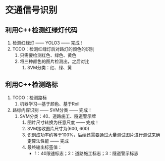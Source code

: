 # 交通信号识别

## 利用C++检测红绿灯代码

1. 检测红绿灯 —— YOLO3 —— 完成！
2. TODO：检测红绿灯后对路灯的颜色的识别
   1. 只需要检测红色、绿色、黄色
   2. 将三种颜色的图片检测出，之后对比
      1. SVM分类：红、绿、黄

## 利用C++检测路标

1. TODO：检测路标
   1. 机器学习—基于颜色、基于Roil
2. 路标内容识别 —— SVM分类 —— 完成！
   1. SVM分类：40、道路施工、隧道警示牌
      1. 图片尺寸转换为任意尺度 —— 完成！
      2. SVM接收图片尺寸为(600, 600)
      3. 识别成功率约等于100%，后续还需要通过大量测试图片进行测试来确定算法性能 —— 完成
      4. 最终输出标签值：
         - 1：40限速标志；2：道路施工标志；3：隧道警示标志